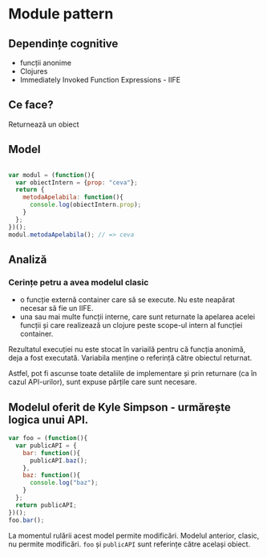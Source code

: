 # Module pattern

## Dependințe cognitive
- funcții anonime
- Clojures
- Immediately Invoked Function Expressions - IIFE

## Ce face?
Returnează un obiect

## Model

```js

var modul = (function(){
  var obiectIntern = {prop: "ceva"};
  return {
    metodaApelabila: function(){
      console.log(obiectIntern.prop);
    }
  };
})();
modul.metodaApelabila(); // => ceva

```

## Analiză

### Cerințe petru a avea modelul clasic

- o funcție externă container care să se execute. Nu este neapărat necesar să fie un IIFE.
- una sau mai multe funcții interne, care sunt returnate la apelarea acelei funcții și care realizează un clojure peste scope-ul intern al funcției container.

Rezultatul execuției nu este stocat în variailă pentru că funcția anonimă, deja a fost executată.
Variabila menține o referință către obiectul returnat.

Astfel, pot fi ascunse toate detaliile de implementare și prin returnare (ca în cazul API-urilor), sunt expuse părțile care sunt necesare.

## Modelul oferit de Kyle Simpson - urmărește logica unui API.

```js
var foo = (function(){
  var publicAPI = {
    bar: function(){
      publicAPI.baz();
    },
    baz: function(){
      console.log("baz");
    }
  };
  return publicAPI;
})();
foo.bar();
```

La momentul rulării acest model permite modificări. Modelul anterior, clasic, nu permite modificări. `foo` și `publicAPI` sunt referințe către același obiect.
